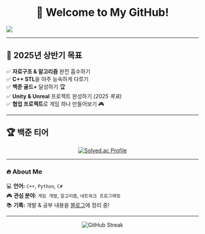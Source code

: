 <h1 align="center">🚀 Welcome to My GitHub!</h1>

<img src="https://github.com/jwpp21/C:\Users\wjddl\Downloads\while_alive_typing.gif">




---

## 🎯 2025년 상반기 목표  
✅ **자료구조 & 알고리즘** 완전 흡수하기  
✅ **C++ STL**을 아주 능숙하게 다루기  
✅ **백준 골드+** 달성하기 🏆  
✅ **Unity & Unreal** 프로젝트 완성하기 *(2025 목표)*  
✅ **협업 프로젝트**로 게임 하나 만들어보기 🎮  

---

## 🏆 백준 티어  
<p align="center">
  <a href="https://solved.ac/jwpp21">
    <img src="http://mazassumnida.wtf/api/generate_badge?boj=jwpp21" alt="Solved.ac Profile">
  </a>
</p>

---

### 🔥 About Me  
💻 **언어:** `C++`, `Python`, `C#`  
🎮 **관심 분야:** `게임 개발`, `알고리즘`, `네트워크 프로그래밍`  
📚 **기록:** 개발 & 공부 내용을 [블로그]()에 정리 중!  

---

<p align="center">
  <img src="https://github-readme-streak-stats.herokuapp.com/?user=jwpp21&theme=tokyonight" alt="GitHub Streak">
</p>

